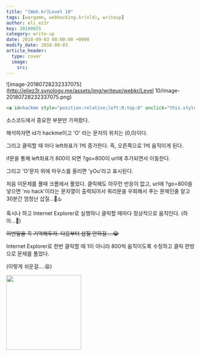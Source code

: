 ```yaml
---
title: "[Web.kr]Level 10"
tags: [wargame, webhacking.kr(old), writeup]
author: eli_ez3r
key: 20180035
category: write-up
date: 2018-09-03 08:00:00 +0900
modify_date: 2018-09-03
article_header:
  type: cover
  image:
    src: 
---
```


![image-20180728232337075](http://eliez3r.synology.me/assets/img/writeup/webkr/Level 10/image-20180728232337075.png)

```html
<a id=hackme style="position:relative;left:0;top:0" onclick="this.style.posLeft+=1;if(this.style.posLeft==800)this.href='?go='+this.style.posLeft" onmouseover=this.innerHTML='yOu' onmouseout=this.innerHTML='O'>O</a><br>
```

소스코드에서 중요한 부분만 가져왔다.

해석하자면 id가 hackme이고 'O' 라는 문자의 위치는 (0,0)이다.

그리고 클릭할 때 마다 left좌표가 1씩 증가한다. 즉, 오른쪽으로 1씩 움직이게 된다.

if문을 통해 left좌표가 800이 되면 ?go=800이 url에 추가되면서 이동한다.

그리고 'O'문자 위에 마우스를 올리면 'yOu'라고 표시된다.



처음 이문제를 풀때 크롬에서 풀었다. 클릭해도 아무런 반응이 없고, url에 ?go=800을 넣으면 'no hack'이라는 문자열이 출력되어서 쿼리문을 우회해서 푸는 문제인줄 알고 30분간 엄청난 삽질...💢♨️



혹시나 하고 Internet Explorer로 실행하니 클릭할 때마다 정상적으로 움직인다. (하아...💢)

~~이번일을 꼭 기억해두자. 다음부터 삽질 안하길....😭~~



Internet Explorer로 한번 클릭할 때 1이 아니라 800씩 움직이도록 수정하고 클릭 한방으로 문제를 풀었다.

(이렇게 쉬운걸....😫)

<img src="http://eliez3r.synology.me/assets/img/writeup/webkr/Level 10/image-20180728232302009.png" width="200px">